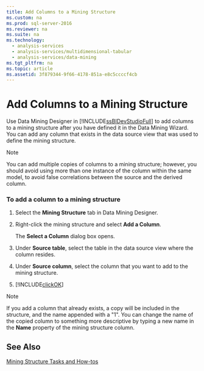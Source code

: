 ```yaml
---
title: Add Columns to a Mining Structure
ms.custom: na
ms.prod: sql-server-2016
ms.reviewer: na
ms.suite: na
ms.technology: 
  - analysis-services
  - analysis-services/multidimensional-tabular
  - analysis-services/data-mining
ms.tgt_pltfrm: na
ms.topic: article
ms.assetid: 3f879344-9f66-4178-851a-e8c5ccccf4cb
---
```

# Add Columns to a Mining Structure
  Use Data Mining Designer in [!INCLUDE[ssBIDevStudioFull](../../Token/Other/ssBIDevStudioFull_md.md)] to add columns to a mining structure after you have defined it in the Data Mining Wizard. You can add any column that exists in the data source view that was used to define the mining structure.  
  
> [!NOTE]  
>  You can add multiple copies of columns to a mining structure; however, you should avoid using more than one instance of the column within the same model, to avoid false correlations between the source and the derived column.  
  
### To add a column to a mining structure  
  
1.  Select the **Mining Structure** tab in Data Mining Designer.  
  
2.  Right\-click the mining structure and select **Add a Column**.  
  
     The **Select a Column** dialog box opens.  
  
3.  Under **Source table**, select the table in the data source view where the column resides.  
  
4.  Under **Source column**, select the column that you want to add to the mining structure.  
  
5.  [!INCLUDE[clickOK](../../Token/Other/clickOK_md.md)]  
  
> [!NOTE]  
>  If you add a column that already exists, a copy will be included in the structure, and the name appended with a "1". You can change the name of the copied column to something more descriptive by typing a new name in the **Name** property of the mining structure column.  
  
## See Also  
 [Mining Structure Tasks and How-tos](../../Topics/TopicNameNotContainA/Mining-Structure-Tasks-and-How-tos.md)  
  
  